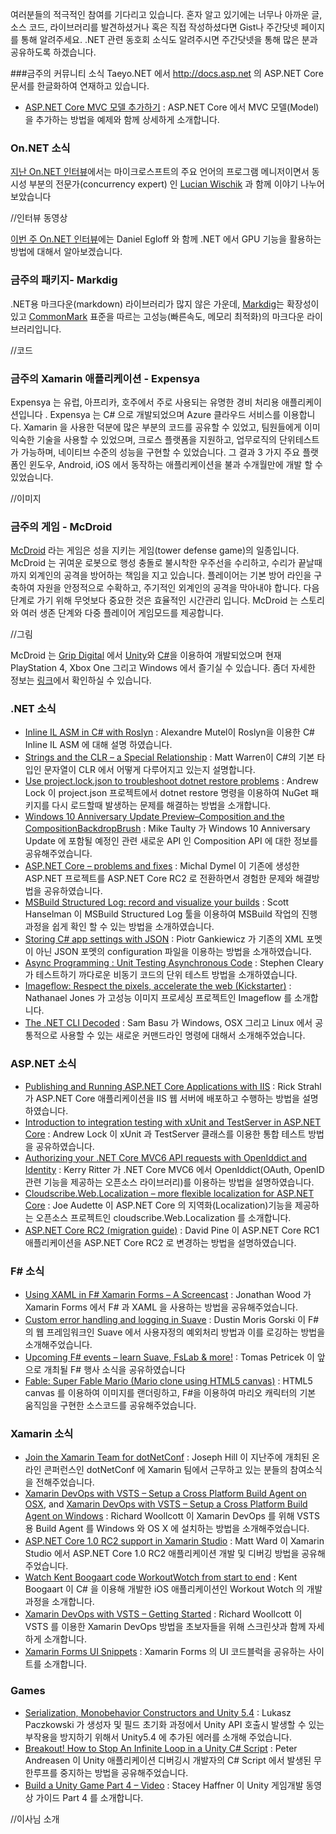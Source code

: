 여러분들의 적극적인 참여를 기다리고 있습니다. 혼자 알고 있기에는 너무나 아까운 글, 소스 코드, 라이브러리를 발견하셨거나 혹은 직접 작성하셨다면 Gist나 주간닷넷 페이지를 통해 알려주세요. .NET 관련 동호회 소식도 알려주시면 주간닷넷을 통해 많은 분과 공유하도록 하겠습니다.

###금주의 커뮤니티 소식
Taeyo.NET 에서 http://docs.asp.net 의 ASP.NET Core 문서를 한글화하여 연재하고 있습니다.

* [ASP.NET Core MVC 모델 추가하기](http://taeyo.net/Columns/View.aspx?SEQ=533&PSEQ=40) : ASP.NET Core 에서 MVC 모델(Model)을 추가하는 방법을 예제와 함께 상세하게 소개합니다.

### On.NET 소식
[지난 On.NET 인터뷰](https://youtu.be/5MnfrL7gfEs)에서는 마이크로스프트의 주요 언어의 프로그램 메니저이면서 동시성 부분의 전문가(concurrency expert) 인 [Lucian Wischik](https://twitter.com/lwischik) 과 함께 이야기 나누어 보았습니다

//인터뷰 동영상 

[이번 주 On.NET 인터뷰](https://www.youtube.com/watch?v=QJ93BMCo_XI)에는 Daniel Egloff 와 함께 .NET 에서 GPU 기능을 활용하는 방법에 대해서 알아보겠습니다.

### 금주의 패키지- Markdig
.NET용 마크다운(markdown) 라이브러리가 많지 않은 가운데, [Markdig](https://github.com/lunet-io/markdig)는 확장성이 있고 [CommonMark](http://commonmark.org/) 표준을 따르는 고성능(빠른속도, 메모리 최적화)의 마크다운 라이브러리입니다. 

//코드

### 금주의 Xamarin 애플리케이션 - Expensya 
Expensya 는 유럽, 아프리카, 호주에서 주로 사용되는 유명한 경비 처리용 애플리케이션입니다 . Expensya 는 C# 으로 개발되었으며 Azure 클라우드 서비스를 이용합니다. Xamarin 을 사용한 덕분에 많은 부분의 코드를 공유할 수 있었고, 팀원들에게 이미 익숙한 기술을 사용할 수 있었으며, 크로스 플랫폼을 지원하고, 업무로직의 단위테스트가 가능하며, 네이티브 수준의 성능을 구현할 수 있었습니다. 그 결과 3 가지 주요 플랫폼인 윈도우, Android, iOS 에서 동작하는 애플리케이션을 불과 수개월만에 개발 할 수 있었습니다. 

//이미지  

### 금주의 게임 - McDroid
[McDroid](http://madewith.unity.com/games/mcdroid) 라는 게임은 성을 지키는 게임(tower defense game)의 일종입니다. McDroid 는 귀여운 로봇으로 행성 충돌로 불시착한 우주선을 수리하고, 수리가 끝날때까지 외계인의 공격을 방어하는 책임을 지고 있습니다.
플레이어는 기본 방어 라인을 구축하여 자원을 안정적으로 수확하고, 주기적인 외계인의 공격을 막아내야 합니다. 다음 단계로 가기 위해 무엇보다 중요한 것은 효율적인 시간관리 입니다. McDroid 는 스토리와 여러 생존 단계와 다중 플레이어 게임모드를 제공합니다.

//그림

McDroid 는 [Grip Digital](http://madewith.unity.com/profiles/grip-digital) 에서 [Unity](http://unity3d.com/)와 [C#](https://channel9.msdn.com/Series/C-Sharp-Fundamentals-Development-for-Absolute-Beginners)을 이용하여 개발되었으며 현재 PlayStation 4, Xbox One 그리고 Windows 에서 즐기실 수 있습니다.
좀더 자세한 정보는 [링크](http://madewith.unity.com/games/mcdroid)에서 확인하실 수 있습니다.

### .NET 소식
* [Inline IL ASM in C# with Roslyn](http://xoofx.com/blog/2016/05/25/inline-il-asm-in-csharp-with-roslyn/) : Alexandre Mutel이 Roslyn을 이용한 C# Inline IL ASM 에 대해 설명 하였습니다.
* [Strings and the CLR – a Special Relationship](http://mattwarren.org/2016/05/31/Strings-and-the-CLR-a-Special-Relationship/) : Matt Warren이 C#의 기본 타입인 문자열이 CLR 에서 어떻게 다루어지고 있는지 설명합니다. 
* [Use project.lock.json to troubleshoot dotnet restore problems](https://andrewlock.net/use-project-lock-json-to-troubleshoot-dotnet-restore-problems/) : Andrew Lock 이 project.json 프로젝트에서 dotnet restore 명령을 이용하여 NuGet 패키지를 다시 로드할때 발생하는 문제를 해결하는 방법을 소개합니다. 
* [Windows 10 Anniversary Update Preview–Composition and the CompositionBackdropBrush]() : Mike Taulty 가 Windows 10 Anniversary Update 에 포함될 예정인 관련 새로운 API 인 Composition API 에 대한 정보를 공유해주었습니다.
* [ASP.NET Core – problems and fixes](https://devblog.dymel.pl/2016/06/06/asp-net-core-problems-fixes/) : Michal Dymel 이 기존에 생성한 ASP.NET 프로젝트를 ASP.NET Core RC2 로 전환하면서 경험한 문제와 해결방법을 공유하였습니다.
* [MSBuild Structured Log: record and visualize your builds](http://www.hanselman.com/blog/MSBuildStructuredLogRecordAndVisualizeYourBuilds.aspx) : Scott Hanselman 이 MSBuild Structured Log 툴을 이용하여 MSBuild 작업의 진행과정을 쉽게 확인 할 수 있는 방법을 소개하였습니다.
* [Storing C# app settings with JSON](http://piotrgankiewicz.com/2016/06/06/storing-c-app-settings-with-json/) : Piotr Gankiewicz 가 기존의 XML 포멧이 아닌 JSON 포멧의 configuration 파일을 이용하는 방법을 소개하였습니다.
* [Async Programming : Unit Testing Asynchronous Code](https://msdn.microsoft.com/en-us/magazine/dn818493.aspx) : Stephen Cleary 가 테스트하기 까다로운 비동기 코드의 단위 테스트 방법을 소개하였습니다.
* [Imageflow: Respect the pixels, accelerate the web (Kickstarter)](https://www.kickstarter.com/projects/njones/imageflow-respect-the-pixels-a-secure-alt-to-image) : Nathanael Jones 가 고성능 이미지 프로세싱 프로젝트인 Imageflow 를 소개합니다.
* [The .NET CLI Decoded](http://developer.telerik.com/featured/net-cli-decoded/) : Sam Basu 가 Windows, OSX 그리고 Linux 에서 공통적으로 사용할 수 있는 새로운 커맨드라인 명령에 대해서 소개해주었습니다.

### ASP.NET 소식
* [Publishing and Running ASP.NET Core Applications with IIS](http://weblog.west-wind.com/posts/2016/Jun/06/Publishing-and-Running-ASPNET-Core-Applications-with-IIS) : Rick Strahl 가 ASP.NET Core 애플리케이션을 IIS 웹 서버에 배포하고 수행하는 방법을 설명하였습니다.
* [Introduction to integration testing with xUnit and TestServer in ASP.NET Core](https://andrewlock.net/introduction-to-integration-testing-with-xunit-and-testserver-in-asp-net-core/) : Andrew Lock 이 xUnit 과 TestServer 클래스를 이용한 통합 테스트 방법을 공유하였습니다.
* [Authorizing your .NET Core MVC6 API requests with OpenIddict and Identity](http://kerryritter.com/authorizing-your-net-core-mvc6-api-requests-with-openiddict-and-identity/) : Kerry Ritter 가 .NET Core MVC6 에서 OpenIddict(OAuth, OpenID 관련 기능을 제공하는 오픈소스 라이브러리)를 이용하는 방법을 설명하였습니다.
* [Cloudscribe.Web.Localization – more flexible localization for ASP.NET Core](https://github.com/joeaudette/cloudscribe.Web.Localization) : Joe Audette 이 ASP.NET Core 의 지역화(Localization)기능을 제공하는 오픈소스 프로젝트인 cloudscribe.Web.Localization 를 소개합니다. 
* [ASP.NET Core RC2 (migration guide)](https://ievangelist.github.io/blog/migrating-to-rc2/) : David Pine 이  ASP.NET Core RC1 애플리케이션을 ASP.NET Core RC2 로 변경하는 방법을 설명하였습니다.

### F# 소식
* [Using XAML in F# Xamarin Forms – A Screencast](http://www.wintellect.com/devcenter/jwood/using-xaml-f-xamarin-forms-screencast) : Jonathan Wood 가 Xamarin Forms 에서 F# 과 XAML 을 사용하는 방법을 공유해주었습니다.
* [Custom error handling and logging in Suave](https://dusted.codes/custom-error-handling-and-logging-in-suave) : Dustin Moris Gorski 이 F# 의 웹 프레임워크인 Suave 에서 사용자정의 예외처리 방법과 이를 로깅하는 방법을 소개해주었습니다.
* [Upcoming F# events – learn Suave, FsLab & more!](http://tomasp.net/blog/2016/fsharp-events/) : Tomas Petricek 이 앞으로 개최될 F# 행사 소식을 공유하였습니다
* [Fable: Super Fable Mario (Mario clone using HTML5 canvas)](http://fsprojects.github.io/Fable/samples/mario/index.html) : HTML5 canvas 를 이용하여 이미지를 랜더링하고, F#을 이용하여 마리오 캐릭터의 기본 움직임을 구현한 소스코드를 공유해주었습니다.

### Xamarin 소식
* [Join the Xamarin Team for dotNetConf](https://blog.xamarin.com/join-the-xamarin-team-for-dotnetconf/) : Joseph Hill 이 지난주에 개최된 온라인 콘퍼런스인 dotNetConf 에 Xamarin 팀에서 근무하고 있는 분들의 참여소식을 전해주었습니다.
* [Xamarin DevOps with VSTS – Setup a Cross Platform Build Agent on OSX](http://www.blogaboutxamarin.com/xamarin-devops-with-vsts-setup-a-cross-platform-build-agent-on-osx/), and [Xamarin DevOps with VSTS – Setup a Cross Platform Build Agent on Windows](http://www.blogaboutxamarin.com/xamarin-devops-with-vsts-setup-a-cross-platform-build-agent-on-windows/) : Richard Woollcott 이 Xamarin DevOps 를 위해 VSTS 용 Build Agent 를 Windows 와 OS X 에 설치하는 방법을 소개해주었습니다. 
* [ASP.NET Core 1.0 RC2 support in Xamarin Studio](http://lastexitcode.com/blog/2016/06/05/AspNetCoreRC2SupportInXamarinStudio/) : Matt Ward 이 Xamarin Studio 에서 ASP.NET Core 1.0 RC2 애플리케이션 개발 및 디버깅 방법을 공유해주었습니다.
* [Watch Kent Boogaart code WorkoutWotch from start to end](https://www.youtube.com/playlist?list=PLwqdWBgwaokVPpdPOOJ-GTGiHcqoG5alU) : Kent Boogaart 이 C# 을 이용해 개발한 iOS 애플리케이션인 Workout Wotch 의 개발과정을 소개합니다. 
* [Xamarin DevOps with VSTS – Getting Started](http://www.thexamarinjournal.com/xamarin-dev-ops-with-vsts-getting-started/) : Richard Woollcott 이 VSTS 를 이용한 Xamarin DevOps 방법을 초보자들을 위해 스크린샷과 함께 자세하게 소개합니다. 
* [Xamarin Forms UI Snippets](http://snppts.io/latest) : Xamarin Forms 의 UI 코드블럭을 공유하는 사이트를 소개합니다. 

### Games 
* [Serialization, Monobehavior Constructors and Unity 5.4](http://blogs.unity3d.com/2016/06/06/serialization-monobehaviour-constructors-and-unity-5-4/) : Lukasz Paczkowski 가 생성자 및 필드 초기화 과정에서 Unity API 호출시 발생할 수 있는 부작용을 방지하기 위해서 Unity5.4 에 추가된 에러를 소개해 주었습니다.
* [Breakout! How to Stop An Infinite Loop in a Unity C# Script](http://blogs.unity3d.com/2016/05/24/breakout-how-to-stop-an-infinite-loop-in-a-unity-c-script/) : Peter Andreasen 이 Unity 애플리케이션 디버깅시 개발자의 C# Script 에서 발생된 무한루프를 중지하는 방법을 공유해주었습니다.
* [Build a Unity Game Part 4 – Video](https://channel9.msdn.com/Shows/Visual-Studio-Toolbox/Build-a-Unity-Game-Part-4) : Stacey Haffner 이 Unity 게임개발 동영상 가이드 Part 4 를 소개합니다.

//이사님 소개